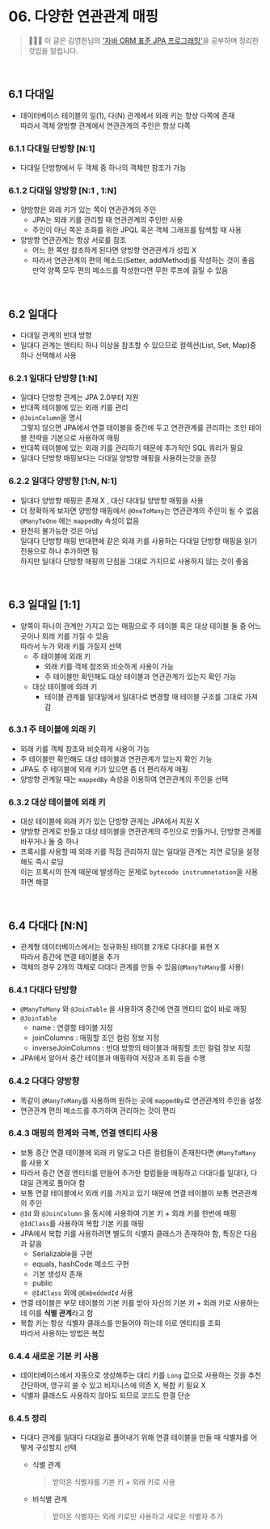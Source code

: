 # 06. 다양한 연관관계 매핑

> 💂🏿‍♂️ 이 글은 김영한님의 ['자바 ORM 표준 JPA 프로그래밍'](https://www.inflearn.com/course/ORM-JPA-Basic)을 공부하며 정리한 것임을 알립니다.

<br>

## 6.1 다대일

* 데이터베이스 테이블의 일(1), 다(N) 관계에서 외래 키는 항상 다쪽에 존재  
  따라서 객체 양방향 관계에서 연관관계의 주인은 항상 다쪽

### 6.1.1 다대일 단방향 [N:1]

* 다대일 단방향에서 두 객체 중 하나의 객체만 참조가 가능

### 6.1.2 다대일 양방향 [N:1 , 1:N]

* 양방향은 외래 키가 있는 쪽이 연관관계의 주인
  * JPA는 외래 키를 관리할 때 연관관계의 주인만 사용
  * 주인이 아닌 쪽은 조회를 위한 JPQL 혹은 객체 그래프를 탐색할 때 사용
* 양방향 연관관계는 항상 서로를 참조
  * 어느 한 쪽만 참조하게 된다면 양방향 연관관계가 성립 X
  * 따라서 연관관계의 편의 메소드(Setter, addMethod)를 작성하는 것이 좋음  
    만약 양쪽 모두 편의 메소드를 작성한다면 무한 루프에 걸릴 수 있음

<br>

## 6.2 일대다

* 다대일 관계의 반대 방향
* 일대다 관계는 엔티티 하나 이상을 참조할 수 있으므로 컬렉션(List, Set, Map)중 하나 선택해서 사용

### 6.2.1 일대다 단방향 [1:N]

* 일대다 단방향 관계는 JPA 2.0부터 지원
* 반대쪽 테이블에 있는 외래 키를 관리
* `@JoinColumn`을 명시  
  그렇지 않으면 JPA에서 연결 테이블을 중간에 두고 연관관계를 관리하는 조인 테이블 전략을 기본으로 사용하여 매핑
* 반대쪽 테이블에 있는 외래 키를 관리하기 때문에 추가적인 SQL 쿼리가 필요
* 일대다 단방향 매핑보다는 다대일 양방향 매핑을 사용하는것을 권장

### 6.2.2 일대다 양방향 [1:N, N:1]

* 일대다 양방향 매핑은 존재 X , 대신 다대일 양방향 매핑을 사용
* 더 정확하게 보자면 양방향 매핑에서 `@OneToMany`는 연관관계의 주인이 될 수 없음  
  `@ManyToOne` 에는 `mappedBy` 속성이 없음
* 완전히 불가능한 것은 아님  
  일대다 단방향 매핑 반대편에 같은 외래 키를 사용하는 다대일 단방향 매핑을 읽기 전용으로 하나 추가하면 됨  
  하지만 일대다 단방향 매핑의 단점을 그대로 가지므로 사용하지 않는 것이 좋음

<br>

## 6.3 일대일 [1:1]

* 양쪽이 하나의 관계만 가지고 있는 매핑으로 주 테이블 혹은 대상 테이블 둘 중 어느 곳이나 외래 키를 가질 수 있음  
  따라서 누가 외래 키를 가질지 선택
  * 주 테이블에 외래 키
    * 외래 키를 객체 참조와 비슷하게 사용이 가능
    * 주 테이블만 확인해도 대상 테이블과 연관관계가 있는지 확인 가능
  * 대상 테이블에 외래 키
    * 테이블 관계를 일대일에서 일대다로 변경할 때 테이블 구조를 그대로 가져감

### 6.3.1 주 테이블에 외래 키

* 외래 키를 객체 참조와 비슷하게 사용이 가능
* 주 테이블만 확인해도 대상 테이블과 연관관계가 있는지 확인 가능
* JPA도 주 테이블에 외래 키가 있으면 좀 더 편리하게 매핑
* 양방향 관계일 때는 `mappedBy` 속성을 이용하여 연관관계의 주인을 선택

### 6.3.2 대상 테이블에 외래 키

* 대상 테이블에 외래 키가 있는 단방향 관게는 JPA에서 지원 X
* 양방향 관계로 만들고 대상 테이블을 연관관계의 주인으로 만들거나, 단방향 관계를 바꾸거나 둘 중 하나
* 프록시를 사용할 때 외래 키를 직접 관리하지 않는 일대일 관계는 지연 로딩을 설정해도 즉시 로딩  
  이는 프록시의 한계 때문에 발생하는 문제로 `bytecode instrumnetation`을 사용하면 해결

<br>

## 6.4 다대다 [N:N]

* 관계형 데이터베이스에서는 정규화된 테이블 2개로 다대다를 표현 X  
  따라서 중간에 연결 테이블을 추가
* 객체의 경우 2개의 객체로 다대다 관계를 만들 수 있음(`@ManyToMany`를 사용)

### 6.4.1 다대다 단방향

* `@ManyToMany` 와 `@JoinTable` 을 사용하여 중간에 연결 엔티티 없이 바로 매핑
* `@JoinTable`
  * name : 연결할 테이블 지정
  * joinColumns : 매핑할 조인 컬럼 정보 지정
  * inverseJoinColumns : 반대 방향의 테이블과 매핑할 조인 컬럼 정보 지정
* JPA에서 알아서 중간 테이블과 매핑하여 저장과 조회 등을 수행

### 6.4.2 다대다 양방향

* 똑같이 `@ManyToMany`를 사용하며 원하는 곳에 `mappedBy`로 연관관계의 주인을 설정
* 연관관계 편의 메소드를 추가하여 관리하는 것이 편리

### 6.4.3 매핑의 한계와 극복, 연결 엔티티 사용

* 보통 중간 연결 테이블에 외래 키 말도고 다른 컬럼들이 존재한다면 `@ManyToMany` 를 사용 X
* 따라서 중간 연결 엔티티를 만들어 추가한 컬럼들을 매핑하고 다대다를 일대다, 다대일 관계로 풀어야 함
* 보통 연결 테이블에서 외래 키를 가지고 있기 때문에 연결 테이블이 보통 연관관계의 주인
* `@Id` 와 `@JoinColumn` 을 동시에 사용하여 기본 키 + 외래 키를 한번에 매핑  
  `@IdClass`를 사용하여 복합 기본 키를 매핑
* JPA에서 복합 키를 사용하려면 별도의 식별자 클래스가 존재하야 함, 특징은 다음과 같음
  * Serializable을 구현
  * equals, hashCode 메소드 구현
  * 기본 생성자 존재
  * public
  * `@IdClass` 외에 `@EmbeddedId` 사용
* 연결 테이블은 부모 테이블의 기본 키를 받아 자신의 기본 키 + 외래 키로 사용하는데 이를 **식별 관계**라고 함
* 복합 키는 항상 식별자 클래스를 만들어야 하는데 이로 엔티티를 조회  
  따라서 사용하는 방법은 복잡

### 6.4.4 새로운 기본 키 사용

* 데이터베이스에서 자동으로 생성해주는 대리 키를 `Long` 값으로 사용하는 것을 추천  
  간단하며, 영구히 쓸 수 있고 비지니스에 의존 X, 복합 키 필요 X
* 식별자 클래스도 사용하지 않아도 되므로 코드도 한결 단순

### 6.4.5 정리

* 다대다 관게를 일대다 다대일로 풀어내기 위해 연결 테이블을 만들 때 식별자를 어떻게 구성할지 선택

  * 식별 관계

    > 받아온 식별자를 기본 키 + 외래 키로 사용

  * 비식별 관계

    > 받아온 식별자는 외래 키로만 사용하고 새로운 식별자 추가

